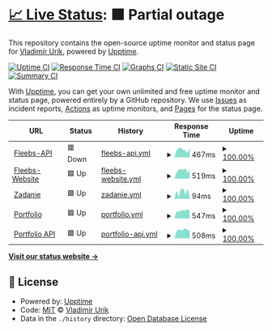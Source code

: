 # [📈 Live Status](https://status.gggedr.xyz): <!--live status--> **🟧 Partial outage**

This repository contains the open-source uptime monitor and status page for [Vladimír Urík](https://status.gggedr.xyz), powered by [Upptime](https://github.com/upptime/upptime).

[![Uptime CI](https://github.com/Vladimir-Urik/status/workflows/Uptime%20CI/badge.svg)](https://github.com/Vladimir-Urik/status/actions?query=workflow%3A%22Uptime+CI%22)
[![Response Time CI](https://github.com/Vladimir-Urik/status/workflows/Response%20Time%20CI/badge.svg)](https://github.com/Vladimir-Urik/status/actions?query=workflow%3A%22Response+Time+CI%22)
[![Graphs CI](https://github.com/Vladimir-Urik/status/workflows/Graphs%20CI/badge.svg)](https://github.com/Vladimir-Urik/status/actions?query=workflow%3A%22Graphs+CI%22)
[![Static Site CI](https://github.com/Vladimir-Urik/status/workflows/Static%20Site%20CI/badge.svg)](https://github.com/Vladimir-Urik/status/actions?query=workflow%3A%22Static+Site+CI%22)
[![Summary CI](https://github.com/Vladimir-Urik/status/workflows/Summary%20CI/badge.svg)](https://github.com/Vladimir-Urik/status/actions?query=workflow%3A%22Summary+CI%22)

With [Upptime](https://upptime.js.org), you can get your own unlimited and free uptime monitor and status page, powered entirely by a GitHub repository. We use [Issues](https://github.com/Vladimir-Urik/status/issues) as incident reports, [Actions](https://github.com/Vladimir-Urik/status/actions) as uptime monitors, and [Pages](https://status.gggedr.xyz) for the status page.

<!--start: status pages-->
<!-- This summary is generated by Upptime (https://github.com/upptime/upptime) -->
<!-- Do not edit this manually, your changes will be overwritten -->
<!-- prettier-ignore -->
| URL | Status | History | Response Time | Uptime |
| --- | ------ | ------- | ------------- | ------ |
| <img alt="" src="https://icons.duckduckgo.com/ip3/api.fleebs.gg.ico" height="13"> [Fleebs-API](https://api.fleebs.gg/) | 🟥 Down | [fleebs-api.yml](https://github.com/Vladimir-Urik/status/commits/HEAD/history/fleebs-api.yml) | <details><summary><img alt="Response time graph" src="./graphs/fleebs-api/response-time-week.png" height="20"> 467ms</summary><br><a href="https://status.gggedr.lol/history/fleebs-api"><img alt="Response time 487" src="https://img.shields.io/endpoint?url=https%3A%2F%2Fraw.githubusercontent.com%2FVladimir-Urik%2Fstatus%2FHEAD%2Fapi%2Ffleebs-api%2Fresponse-time.json"></a><br><a href="https://status.gggedr.lol/history/fleebs-api"><img alt="24-hour response time 516" src="https://img.shields.io/endpoint?url=https%3A%2F%2Fraw.githubusercontent.com%2FVladimir-Urik%2Fstatus%2FHEAD%2Fapi%2Ffleebs-api%2Fresponse-time-day.json"></a><br><a href="https://status.gggedr.lol/history/fleebs-api"><img alt="7-day response time 467" src="https://img.shields.io/endpoint?url=https%3A%2F%2Fraw.githubusercontent.com%2FVladimir-Urik%2Fstatus%2FHEAD%2Fapi%2Ffleebs-api%2Fresponse-time-week.json"></a><br><a href="https://status.gggedr.lol/history/fleebs-api"><img alt="30-day response time 428" src="https://img.shields.io/endpoint?url=https%3A%2F%2Fraw.githubusercontent.com%2FVladimir-Urik%2Fstatus%2FHEAD%2Fapi%2Ffleebs-api%2Fresponse-time-month.json"></a><br><a href="https://status.gggedr.lol/history/fleebs-api"><img alt="1-year response time 487" src="https://img.shields.io/endpoint?url=https%3A%2F%2Fraw.githubusercontent.com%2FVladimir-Urik%2Fstatus%2FHEAD%2Fapi%2Ffleebs-api%2Fresponse-time-year.json"></a></details> | <details><summary><a href="https://status.gggedr.lol/history/fleebs-api">100.00%</a></summary><a href="https://status.gggedr.lol/history/fleebs-api"><img alt="All-time uptime 100.00%" src="https://img.shields.io/endpoint?url=https%3A%2F%2Fraw.githubusercontent.com%2FVladimir-Urik%2Fstatus%2FHEAD%2Fapi%2Ffleebs-api%2Fuptime.json"></a><br><a href="https://status.gggedr.lol/history/fleebs-api"><img alt="24-hour uptime 100.00%" src="https://img.shields.io/endpoint?url=https%3A%2F%2Fraw.githubusercontent.com%2FVladimir-Urik%2Fstatus%2FHEAD%2Fapi%2Ffleebs-api%2Fuptime-day.json"></a><br><a href="https://status.gggedr.lol/history/fleebs-api"><img alt="7-day uptime 100.00%" src="https://img.shields.io/endpoint?url=https%3A%2F%2Fraw.githubusercontent.com%2FVladimir-Urik%2Fstatus%2FHEAD%2Fapi%2Ffleebs-api%2Fuptime-week.json"></a><br><a href="https://status.gggedr.lol/history/fleebs-api"><img alt="30-day uptime 100.00%" src="https://img.shields.io/endpoint?url=https%3A%2F%2Fraw.githubusercontent.com%2FVladimir-Urik%2Fstatus%2FHEAD%2Fapi%2Ffleebs-api%2Fuptime-month.json"></a><br><a href="https://status.gggedr.lol/history/fleebs-api"><img alt="1-year uptime 100.00%" src="https://img.shields.io/endpoint?url=https%3A%2F%2Fraw.githubusercontent.com%2FVladimir-Urik%2Fstatus%2FHEAD%2Fapi%2Ffleebs-api%2Fuptime-year.json"></a></details>
| <img alt="" src="https://icons.duckduckgo.com/ip3/fleebs.gg.ico" height="13"> [Fleebs-Website](https://fleebs.gg/) | 🟩 Up | [fleebs-website.yml](https://github.com/Vladimir-Urik/status/commits/HEAD/history/fleebs-website.yml) | <details><summary><img alt="Response time graph" src="./graphs/fleebs-website/response-time-week.png" height="20"> 519ms</summary><br><a href="https://status.gggedr.lol/history/fleebs-website"><img alt="Response time 460" src="https://img.shields.io/endpoint?url=https%3A%2F%2Fraw.githubusercontent.com%2FVladimir-Urik%2Fstatus%2FHEAD%2Fapi%2Ffleebs-website%2Fresponse-time.json"></a><br><a href="https://status.gggedr.lol/history/fleebs-website"><img alt="24-hour response time 546" src="https://img.shields.io/endpoint?url=https%3A%2F%2Fraw.githubusercontent.com%2FVladimir-Urik%2Fstatus%2FHEAD%2Fapi%2Ffleebs-website%2Fresponse-time-day.json"></a><br><a href="https://status.gggedr.lol/history/fleebs-website"><img alt="7-day response time 519" src="https://img.shields.io/endpoint?url=https%3A%2F%2Fraw.githubusercontent.com%2FVladimir-Urik%2Fstatus%2FHEAD%2Fapi%2Ffleebs-website%2Fresponse-time-week.json"></a><br><a href="https://status.gggedr.lol/history/fleebs-website"><img alt="30-day response time 484" src="https://img.shields.io/endpoint?url=https%3A%2F%2Fraw.githubusercontent.com%2FVladimir-Urik%2Fstatus%2FHEAD%2Fapi%2Ffleebs-website%2Fresponse-time-month.json"></a><br><a href="https://status.gggedr.lol/history/fleebs-website"><img alt="1-year response time 460" src="https://img.shields.io/endpoint?url=https%3A%2F%2Fraw.githubusercontent.com%2FVladimir-Urik%2Fstatus%2FHEAD%2Fapi%2Ffleebs-website%2Fresponse-time-year.json"></a></details> | <details><summary><a href="https://status.gggedr.lol/history/fleebs-website">100.00%</a></summary><a href="https://status.gggedr.lol/history/fleebs-website"><img alt="All-time uptime 100.00%" src="https://img.shields.io/endpoint?url=https%3A%2F%2Fraw.githubusercontent.com%2FVladimir-Urik%2Fstatus%2FHEAD%2Fapi%2Ffleebs-website%2Fuptime.json"></a><br><a href="https://status.gggedr.lol/history/fleebs-website"><img alt="24-hour uptime 100.00%" src="https://img.shields.io/endpoint?url=https%3A%2F%2Fraw.githubusercontent.com%2FVladimir-Urik%2Fstatus%2FHEAD%2Fapi%2Ffleebs-website%2Fuptime-day.json"></a><br><a href="https://status.gggedr.lol/history/fleebs-website"><img alt="7-day uptime 100.00%" src="https://img.shields.io/endpoint?url=https%3A%2F%2Fraw.githubusercontent.com%2FVladimir-Urik%2Fstatus%2FHEAD%2Fapi%2Ffleebs-website%2Fuptime-week.json"></a><br><a href="https://status.gggedr.lol/history/fleebs-website"><img alt="30-day uptime 100.00%" src="https://img.shields.io/endpoint?url=https%3A%2F%2Fraw.githubusercontent.com%2FVladimir-Urik%2Fstatus%2FHEAD%2Fapi%2Ffleebs-website%2Fuptime-month.json"></a><br><a href="https://status.gggedr.lol/history/fleebs-website"><img alt="1-year uptime 100.00%" src="https://img.shields.io/endpoint?url=https%3A%2F%2Fraw.githubusercontent.com%2FVladimir-Urik%2Fstatus%2FHEAD%2Fapi%2Ffleebs-website%2Fuptime-year.json"></a></details>
| <img alt="" src="https://icons.duckduckgo.com/ip3/zadanie-urik.vercel.app.ico" height="13"> [Zadanie](https://zadanie-urik.vercel.app/) | 🟩 Up | [zadanie.yml](https://github.com/Vladimir-Urik/status/commits/HEAD/history/zadanie.yml) | <details><summary><img alt="Response time graph" src="./graphs/zadanie/response-time-week.png" height="20"> 94ms</summary><br><a href="https://status.gggedr.lol/history/zadanie"><img alt="Response time 202" src="https://img.shields.io/endpoint?url=https%3A%2F%2Fraw.githubusercontent.com%2FVladimir-Urik%2Fstatus%2FHEAD%2Fapi%2Fzadanie%2Fresponse-time.json"></a><br><a href="https://status.gggedr.lol/history/zadanie"><img alt="24-hour response time 76" src="https://img.shields.io/endpoint?url=https%3A%2F%2Fraw.githubusercontent.com%2FVladimir-Urik%2Fstatus%2FHEAD%2Fapi%2Fzadanie%2Fresponse-time-day.json"></a><br><a href="https://status.gggedr.lol/history/zadanie"><img alt="7-day response time 94" src="https://img.shields.io/endpoint?url=https%3A%2F%2Fraw.githubusercontent.com%2FVladimir-Urik%2Fstatus%2FHEAD%2Fapi%2Fzadanie%2Fresponse-time-week.json"></a><br><a href="https://status.gggedr.lol/history/zadanie"><img alt="30-day response time 108" src="https://img.shields.io/endpoint?url=https%3A%2F%2Fraw.githubusercontent.com%2FVladimir-Urik%2Fstatus%2FHEAD%2Fapi%2Fzadanie%2Fresponse-time-month.json"></a><br><a href="https://status.gggedr.lol/history/zadanie"><img alt="1-year response time 202" src="https://img.shields.io/endpoint?url=https%3A%2F%2Fraw.githubusercontent.com%2FVladimir-Urik%2Fstatus%2FHEAD%2Fapi%2Fzadanie%2Fresponse-time-year.json"></a></details> | <details><summary><a href="https://status.gggedr.lol/history/zadanie">100.00%</a></summary><a href="https://status.gggedr.lol/history/zadanie"><img alt="All-time uptime 99.98%" src="https://img.shields.io/endpoint?url=https%3A%2F%2Fraw.githubusercontent.com%2FVladimir-Urik%2Fstatus%2FHEAD%2Fapi%2Fzadanie%2Fuptime.json"></a><br><a href="https://status.gggedr.lol/history/zadanie"><img alt="24-hour uptime 100.00%" src="https://img.shields.io/endpoint?url=https%3A%2F%2Fraw.githubusercontent.com%2FVladimir-Urik%2Fstatus%2FHEAD%2Fapi%2Fzadanie%2Fuptime-day.json"></a><br><a href="https://status.gggedr.lol/history/zadanie"><img alt="7-day uptime 100.00%" src="https://img.shields.io/endpoint?url=https%3A%2F%2Fraw.githubusercontent.com%2FVladimir-Urik%2Fstatus%2FHEAD%2Fapi%2Fzadanie%2Fuptime-week.json"></a><br><a href="https://status.gggedr.lol/history/zadanie"><img alt="30-day uptime 99.86%" src="https://img.shields.io/endpoint?url=https%3A%2F%2Fraw.githubusercontent.com%2FVladimir-Urik%2Fstatus%2FHEAD%2Fapi%2Fzadanie%2Fuptime-month.json"></a><br><a href="https://status.gggedr.lol/history/zadanie"><img alt="1-year uptime 99.98%" src="https://img.shields.io/endpoint?url=https%3A%2F%2Fraw.githubusercontent.com%2FVladimir-Urik%2Fstatus%2FHEAD%2Fapi%2Fzadanie%2Fuptime-year.json"></a></details>
| <img alt="" src="https://icons.duckduckgo.com/ip3/gggedr.lol.ico" height="13"> [Portfolio](https://gggedr.lol/) | 🟩 Up | [portfolio.yml](https://github.com/Vladimir-Urik/status/commits/HEAD/history/portfolio.yml) | <details><summary><img alt="Response time graph" src="./graphs/portfolio/response-time-week.png" height="20"> 547ms</summary><br><a href="https://status.gggedr.lol/history/portfolio"><img alt="Response time 531" src="https://img.shields.io/endpoint?url=https%3A%2F%2Fraw.githubusercontent.com%2FVladimir-Urik%2Fstatus%2FHEAD%2Fapi%2Fportfolio%2Fresponse-time.json"></a><br><a href="https://status.gggedr.lol/history/portfolio"><img alt="24-hour response time 560" src="https://img.shields.io/endpoint?url=https%3A%2F%2Fraw.githubusercontent.com%2FVladimir-Urik%2Fstatus%2FHEAD%2Fapi%2Fportfolio%2Fresponse-time-day.json"></a><br><a href="https://status.gggedr.lol/history/portfolio"><img alt="7-day response time 547" src="https://img.shields.io/endpoint?url=https%3A%2F%2Fraw.githubusercontent.com%2FVladimir-Urik%2Fstatus%2FHEAD%2Fapi%2Fportfolio%2Fresponse-time-week.json"></a><br><a href="https://status.gggedr.lol/history/portfolio"><img alt="30-day response time 495" src="https://img.shields.io/endpoint?url=https%3A%2F%2Fraw.githubusercontent.com%2FVladimir-Urik%2Fstatus%2FHEAD%2Fapi%2Fportfolio%2Fresponse-time-month.json"></a><br><a href="https://status.gggedr.lol/history/portfolio"><img alt="1-year response time 531" src="https://img.shields.io/endpoint?url=https%3A%2F%2Fraw.githubusercontent.com%2FVladimir-Urik%2Fstatus%2FHEAD%2Fapi%2Fportfolio%2Fresponse-time-year.json"></a></details> | <details><summary><a href="https://status.gggedr.lol/history/portfolio">100.00%</a></summary><a href="https://status.gggedr.lol/history/portfolio"><img alt="All-time uptime 99.87%" src="https://img.shields.io/endpoint?url=https%3A%2F%2Fraw.githubusercontent.com%2FVladimir-Urik%2Fstatus%2FHEAD%2Fapi%2Fportfolio%2Fuptime.json"></a><br><a href="https://status.gggedr.lol/history/portfolio"><img alt="24-hour uptime 100.00%" src="https://img.shields.io/endpoint?url=https%3A%2F%2Fraw.githubusercontent.com%2FVladimir-Urik%2Fstatus%2FHEAD%2Fapi%2Fportfolio%2Fuptime-day.json"></a><br><a href="https://status.gggedr.lol/history/portfolio"><img alt="7-day uptime 100.00%" src="https://img.shields.io/endpoint?url=https%3A%2F%2Fraw.githubusercontent.com%2FVladimir-Urik%2Fstatus%2FHEAD%2Fapi%2Fportfolio%2Fuptime-week.json"></a><br><a href="https://status.gggedr.lol/history/portfolio"><img alt="30-day uptime 100.00%" src="https://img.shields.io/endpoint?url=https%3A%2F%2Fraw.githubusercontent.com%2FVladimir-Urik%2Fstatus%2FHEAD%2Fapi%2Fportfolio%2Fuptime-month.json"></a><br><a href="https://status.gggedr.lol/history/portfolio"><img alt="1-year uptime 99.87%" src="https://img.shields.io/endpoint?url=https%3A%2F%2Fraw.githubusercontent.com%2FVladimir-Urik%2Fstatus%2FHEAD%2Fapi%2Fportfolio%2Fuptime-year.json"></a></details>
| <img alt="" src="https://icons.duckduckgo.com/ip3/api.gggedr.lol.ico" height="13"> [Portfolio API](https://api.gggedr.lol/projects) | 🟩 Up | [portfolio-api.yml](https://github.com/Vladimir-Urik/status/commits/HEAD/history/portfolio-api.yml) | <details><summary><img alt="Response time graph" src="./graphs/portfolio-api/response-time-week.png" height="20"> 508ms</summary><br><a href="https://status.gggedr.lol/history/portfolio-api"><img alt="Response time 506" src="https://img.shields.io/endpoint?url=https%3A%2F%2Fraw.githubusercontent.com%2FVladimir-Urik%2Fstatus%2FHEAD%2Fapi%2Fportfolio-api%2Fresponse-time.json"></a><br><a href="https://status.gggedr.lol/history/portfolio-api"><img alt="24-hour response time 505" src="https://img.shields.io/endpoint?url=https%3A%2F%2Fraw.githubusercontent.com%2FVladimir-Urik%2Fstatus%2FHEAD%2Fapi%2Fportfolio-api%2Fresponse-time-day.json"></a><br><a href="https://status.gggedr.lol/history/portfolio-api"><img alt="7-day response time 508" src="https://img.shields.io/endpoint?url=https%3A%2F%2Fraw.githubusercontent.com%2FVladimir-Urik%2Fstatus%2FHEAD%2Fapi%2Fportfolio-api%2Fresponse-time-week.json"></a><br><a href="https://status.gggedr.lol/history/portfolio-api"><img alt="30-day response time 524" src="https://img.shields.io/endpoint?url=https%3A%2F%2Fraw.githubusercontent.com%2FVladimir-Urik%2Fstatus%2FHEAD%2Fapi%2Fportfolio-api%2Fresponse-time-month.json"></a><br><a href="https://status.gggedr.lol/history/portfolio-api"><img alt="1-year response time 506" src="https://img.shields.io/endpoint?url=https%3A%2F%2Fraw.githubusercontent.com%2FVladimir-Urik%2Fstatus%2FHEAD%2Fapi%2Fportfolio-api%2Fresponse-time-year.json"></a></details> | <details><summary><a href="https://status.gggedr.lol/history/portfolio-api">100.00%</a></summary><a href="https://status.gggedr.lol/history/portfolio-api"><img alt="All-time uptime 94.11%" src="https://img.shields.io/endpoint?url=https%3A%2F%2Fraw.githubusercontent.com%2FVladimir-Urik%2Fstatus%2FHEAD%2Fapi%2Fportfolio-api%2Fuptime.json"></a><br><a href="https://status.gggedr.lol/history/portfolio-api"><img alt="24-hour uptime 100.00%" src="https://img.shields.io/endpoint?url=https%3A%2F%2Fraw.githubusercontent.com%2FVladimir-Urik%2Fstatus%2FHEAD%2Fapi%2Fportfolio-api%2Fuptime-day.json"></a><br><a href="https://status.gggedr.lol/history/portfolio-api"><img alt="7-day uptime 100.00%" src="https://img.shields.io/endpoint?url=https%3A%2F%2Fraw.githubusercontent.com%2FVladimir-Urik%2Fstatus%2FHEAD%2Fapi%2Fportfolio-api%2Fuptime-week.json"></a><br><a href="https://status.gggedr.lol/history/portfolio-api"><img alt="30-day uptime 100.00%" src="https://img.shields.io/endpoint?url=https%3A%2F%2Fraw.githubusercontent.com%2FVladimir-Urik%2Fstatus%2FHEAD%2Fapi%2Fportfolio-api%2Fuptime-month.json"></a><br><a href="https://status.gggedr.lol/history/portfolio-api"><img alt="1-year uptime 94.11%" src="https://img.shields.io/endpoint?url=https%3A%2F%2Fraw.githubusercontent.com%2FVladimir-Urik%2Fstatus%2FHEAD%2Fapi%2Fportfolio-api%2Fuptime-year.json"></a></details>

<!--end: status pages-->

[**Visit our status website →**](https://status.gggedr.xyz)

## 📄 License

- Powered by: [Upptime](https://github.com/upptime/upptime)
- Code: [MIT](./LICENSE) © [Vladimír Urík](https://status.gggedr.xyz)
- Data in the `./history` directory: [Open Database License](https://opendatacommons.org/licenses/odbl/1-0/)
